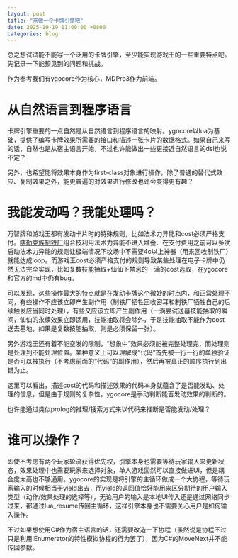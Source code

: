 ```yaml
---
layout: post
title: "来做一个卡牌引擎吧"
date: 2025-10-19 11:00:00 +0800
categories: blog
---
```


总之想试试能不能写一个泛用的卡牌引擎，至少能实现游戏王的一些重要特点吧。先记录一下能预见到的问题和挑战。

作为参考我们有ygocore作为核心，MDPro3作为前端。

# 从自然语言到程序语言

卡牌引擎重要的一点自然是从自然语言到程序语言的映射。ygocore以lua为基础，提供了编写卡牌效果所需要的接口和描述一张卡片的数据格式。如果自己来写的话，自然也是从宿主语言开始，不过也许能做出一些更接近自然语言的dsl也说不定？

另外，也希望能将效果本身作为first-class对象进行操作，除了普通的替代式效应、复制效果之外，能更普遍的对效果进行修改也许会变得更有趣？

# 我能发动吗？我能处理吗？

万智牌和游戏王都有发动卡片时的特殊规则，比如法术力异能和cost必须严格支付。[喀勒克族制铁厂](https://scryfall.com/card/5dn/134)组合技利用法术力异能不进入堆叠、在支付费用之前可以多次启动法术力异能的规则让极端情况下坟场中不需要4c以上神器（用来回收制铁厂）就能达成loop。而游戏王cost必须严格支付的规则导致某些处理在电子卡牌中仍然无法完全实现，比如复数技能抽取+仙仙下禁忌的一滴的cost选取，在ygocore和官方的md中仍有bug。

可以发现，这些操作最大的特点就是在发动卡牌这个微妙的时点内，和正常处理不同，有些操作不应该立即产生副作用（制铁厂牺牲回收密耳和制铁厂牺牲自己的后续触发应当同时处理），有些又应该立即产生副作用（一滴尝试送墓技能抽取的瞬间，仙仙的永续效果立即适用，技能抽取将会除外，于是技能抽取不能作为cost送去墓地，如果是复数技能抽取，则是必须保留一张）。

另外游戏王还有着不能空发的限制，“想象中”效果必须能被完整处理完，而处理则是处理到不能处理位置。某种意义上可以理解成“代码”首先被一行一行的单独验证是否可以被执行（不考虑前面的“代码”的副作用），然后再被真正的顺序执行到出错为止。

这里可以看出，描述cost的代码和描述效果的代码本身就蕴含了是否能发动、处理的信息，但是由于规则的复杂性，ygocore是手动判断能否发动效果的判断的。

也许能通过类似prolog的推理/搜索方式来以代码来推断是否能发动/处理？

# 谁可以操作？

即使不考虑有两个玩家轮流获得优先权，引擎本身也需要等待玩家输入来更新状态，效果处理中也需要玩家来选择对象，单人游戏固然可以直接做进UI，但是耦合度太高也不够通用。ygocore的实现是将引擎的主循环做成一个大协程，等待玩家输入的时候相当于yield出去，而yield的返回值恰好能用来区分期待的用户输入类型（动作/效果处理的选择等），无论用户的输入是本地UI传入还是通过网络同步过来，都通过lua_resume传回主循环，这样引擎本身也不需要关心用户是如何输入操作。

不过如果想使用C#作为宿主语言的话，还需要改造一下协程（虽然说是协程不过只是利用IEnumerator的特性模拟协程的行为罢了），因为C#的MoveNext并不能传回参数。